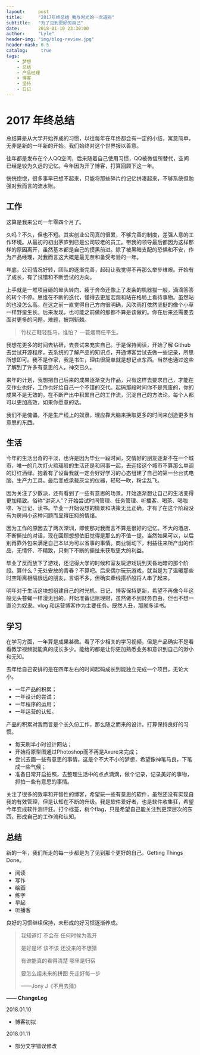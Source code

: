 ```yaml
---
layout:     post
title:      "2017年终总结 我与时光的一次道别"
subtitle:   "为了见到更好的自己"
date:       2018-01-10 23:30:00
author:     "Lyle"
header-img: "img/blog-review.jpg"
header-mask: 0.5
catalog:     true
tags:
    - 梦想
    - 总结
    - 产品经理
    - 博客
    - 坚持
    - 日记
---
```


# 2017 年终总结

总结算是从大学开始养成的习惯，以往每年在年终都会有一定的小结，寓意简单，无非是新的一年新的开始。我们始终对这个世界报以善意。

往年都是发布在个人QQ空间，后来随着自己使用习惯，QQ被微信所替代，空间已经是较为久远的记忆。今年因为开了博客，打算回顾下这一年。

恍恍惚惚，很多事早已想不起来，只能将那些碎片的记忆拼凑起来，不够系统但勉强对我而言的流水账。

## 工作

这算是我来公司一年零四个月了。

久吗？不久，但也不短。其实创业公司真的很累，不够完善的制度，差强人意的工作环境。从最初的初出茅庐到已是公司较老的员工。带我的领导最后都因为这样那样的原因离开，虽然基本都是自己的摸黑前进。除了被黑暗支配的恐惧和不安，作为产品经理，对我而言这大概是最无奈和备受考验的一年。

年底，公司情况好转，团队的逐渐完善，起码让我觉得不再那么举步维艰。开始有了成长，有了试错和不断尝试的方向。

上手就是一堆项目砸的晕头转向、疲于奔命还像上了发条的机器猫一般，滴滴答答的转个不停。思维在不断的迭代，懂得去更加宏观和站在格局上看待事物。虽然站的也没怎么高。在这之前一直觉得自己方向很明确，风吹雨打依然坚挺的像个小草一样野蛮生长。后来发现，也可能之前做的那都不算是该做的。你在后来还需要去面对更多的问题，难题，披荆斩棘。

> 竹杖芒鞋轻胜马，谁怕？ 一蓑烟雨任平生。

我想花更多的时间去钻研，去尝试来充实自己。于是保持阅读，开始了解 Github 去尝试开源程序，去系统的了解产品的知识点，开通博客尝试去做一些记录，所思所想即可。我不是作家，我是书生，理由很简单就是想记点东西。当然也通过这些了解到了许多有意思的人，神交已久。

来年的计划，我想把自己后来的成果逐渐变为作品，只有这样去要求自己，才能在交作业也好，工作也好给自己一个不错的交代。起码那段时间你不是荒废的，你的成果不是无效的。在不断产出中积累自己的工作流，沉淀自己的方法论。每个人都可以更加高效，如果你愿意的话。

我们不是傀儡，不是生产线上的奴隶，理应靠大脑来换取更多的时间来创造更多有意思的东西。

## 生活

今年的生活出奇的平淡，也许是因为毕业一段时间，交情好的朋友逐渐不在一个城市，唯一的几次灯火琉璃般的生活还是和同事一起，去迎接这个城市不算那么单调的灯红酒绿。抱着有了设备我就一定会好好学习的心态组建了自己的第一台台式电脑，生产力工具。最后变成承载灰尘的仪器，轻轻一吹，粉尘乱飞。

因为关注了少数派，还有看到了一些有意思的场景。开始逐渐想让自己的生活变得更加精致。俗称“讲究人”？开始尝试时间管理、任务管理、听播客、喝茶、喝咖啡、写日记、读书。毕业一开始设想的情景和决策无比正确，才有了在这个阶段没有为房间小这种问题而显得压抑的情绪。

因为工作的原因去了两次深圳，即使那对我而言不算是很好的记忆。不大的酒店、不断撕扯的对话，现在回顾想想依旧觉得是那么的不值一提。当然如果可以，以后别再靠外包来满足自己本以为可以省事的事情。商业驱动下，利益往来所产出的作品，无情怀、不精致，只剩下不断的撕扯来获取更大的利益。

毕业了反而放下了游戏，还记得大学的时候和室友玩游戏玩到天昏地暗的那个阶段。算什么？无处安放的青春？不算吧。后来偶尔玩玩游戏，就当是为了温暖那些时空距离相隔很远的朋友，言语不多，但确实牵线搭桥般将人串了起来。

明年对于生活这块想组建自己的时光机。日记、博客保持更新，希望不再像今年这般无头苍蝇一样漫无目的。开始准备记账理财，虽然做不到财务自由，但也不想一直沦为奴隶。vlog 和运营博客作为主要任务。既然人丑，那就多读书。

## 学习

在学习方面，一年算是成果甚微。看了不少相关的学习视频，但是产品确实不是看看教学视频就能真的成长多少。能给的都是让你更加熟悉业务和意识到自己的渺小和无知。

去年给自己安排的是在四年左右的时间起码成长到能独立完成一个项目，无论大小。

- 一年产品的积累；
- 一年设计的尝试；
- 一年程序的运用；
- 一年运营的认知。

产品的积累对我而言是个长久份工作，那么随之而来的设计。打算保持良好的习惯。

- 每天刷半小时设计网站；
- 开始将原型图通过Photoshop而不再是Axure来完成；
- 尝试去画一些有意思的事情，这是个不大不小的梦想，希望像神笔马良，下笔成一些气候；
- 准备日常开启拍照，去整理生活中的点点滴滴，做个记录，记录美好的事物，抓拍一些有意思的事情。

关注了很多的效率和开智性的博客，希望玩一些有意思的软件，虽然还没有实现自我的有效管理，但是认知在不断的升级。我是软件爱好者，也是软件收集狂，希望今年变成软件测评狂。打个标签，树个flag，只是希望自己能关注到更深层次的东西，形成自己的工作流和认知。

## 总结

新的一年，我们所走的每一步都是为了见到那个更好的自己。Getting Things Done。

- 阅读
- 写作
- 绘画
- 练字
- 早起
- 听播客

良好的习惯继续保持，未形成的好习惯逐渐养成。

> 我知道灯 不会在 任何时候为我开
>
> 是好是坏 该不该 还没来的不想猜
>
> 有谁能真的看得清楚 哪里是归宿
>
> 要怎么组未来的拼图 先走好每一步
>
> ——Jony J《不用去猜》

**—— ChangeLog**

2018.01.10

- 博客初拟

2018.01.11

- 部分文字错误修改